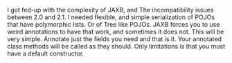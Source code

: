 I got fed-up with the complexity of JAXB, and The incompatibility issues between 2.0 and 2.1.
I needed flexible, and simple serialization of POJOs that have polymorphic lists.  Or of Tree like POJOs.  JAXB forces you to use weird annotations to have that work, and sometimes it does not.
This will be very simple.  Annotate just the fields you need and that is it.  Your annotated class methods will be called as they should.
Only limitations is that you must have a default constructor.